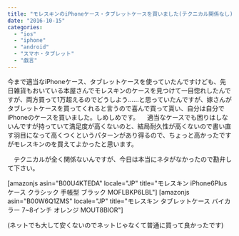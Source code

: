 ```yaml
---
title: "モレスキンのiPhoneケース・タブレットケースを買いました(テクニカル関係なし)。"
date: "2016-10-15"
categories: 
  - "ios"
  - "iphone"
  - "android"
  - "スマホ・タブレット"
  - "戯言"
---
```


今まで適当なiPhoneケース、タブレットケースを使っていたんですけども、先日雑貨もおいている本屋さんでモレスキンのケースを見つけて一目惚れしたんですが、両方買って1万超えるのでどうしよう……と思っていたんですが、嫁さんがタブレットケースを買ってくれると言うので喜んで買って貰い、自分は自分でiPhoneのケースを買いました。しめしめです。 　適当なケースでも困りはしないんですが持っていて満足度が高くないのと、結局耐久性が高くないので書い直す羽目になって高くつくというパターンがあり得るので、ちょっと高かったですがモレスキンのを買えてよかったと思います。

　テクニカルが全く関係ないんですが、今日は本当にネタがなかったので勘弁して下さい。

\[amazonjs asin="B00U4KTEDA" locale="JP" title="モレスキン iPhone6Plusケース クラシック 手帳型 ブラック MOFLBKP6LBL"\] \[amazonjs asin="B00W6Q1ZMS" locale="JP" title="モレスキン タブレットケース バイカラー 7~8インチ オレンジ MOUT8BIOR"\]

(ネットでも大して安くないのでネットじゃなくて普通に買って良かったです)
